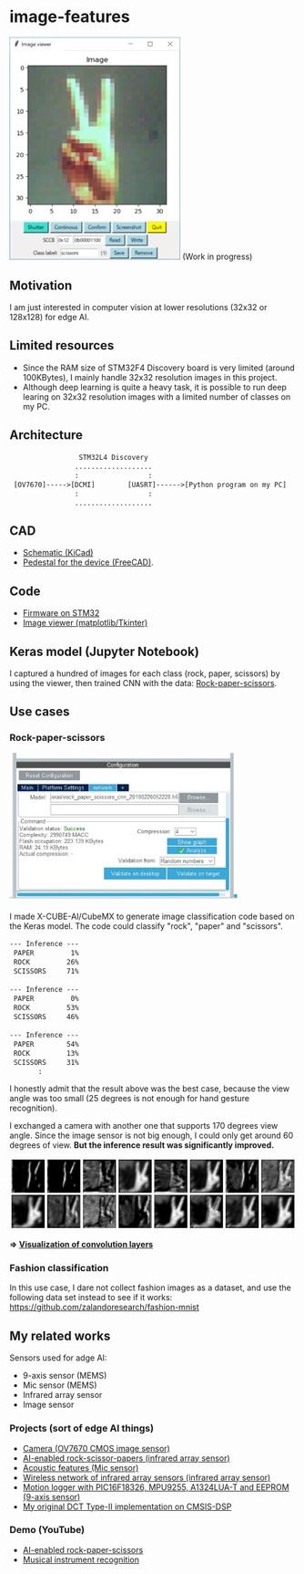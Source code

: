 # image-features

<img src="./doc/viewer.jpg" width=300>
(Work in progress)

## Motivation

I am just interested in computer vision at lower resolutions (32x32 or 128x128) for edge AI.

## Limited resources

- Since the RAM size of STM32F4 Discovery board is very limited (around 100KBytes), I mainly handle 32x32 resolution images in this project.
- Although deep learning is quite a heavy task, it is possible to run deep learing on 32x32 resolution images with a limited number of classes on my PC.

## Architecture


```
                 STM32L4 Discovery
                ...................
                :                 :
 [OV7670]----->[DCMI]        [UASRT]------>[Python program on my PC]
                :                 :
                ...................
```

## CAD

- [Schematic (KiCad)](https://github.com/araobp/image-features/blob/master/kicad/ov7670_expansion_board.pdf)
- [Pedestal for the device (FreeCAD)](./freecad).

## Code

- [Firmware on STM32](./stm32)
- [Image viewer (matplotlib/Tkinter)](./python)

## Keras model (Jupyter Notebook)

I captured a hundred of images for each class (rock, paper, scissors) by using the viewer, then trained CNN with the data: [Rock-paper-scissors](./keras/rock_paper_scissors_cnn.ipynb).

## Use cases

### Rock-paper-scissors

<img src="./doc/x-cube-ai.jpg" width=400>

I made X-CUBE-AI/CubeMX to generate image classification code based on the Keras model. The code could classify "rock", "paper" and "scissors".

```
--- Inference ---
 PAPER         1%
 ROCK         26%
 SCISSORS     71%

--- Inference ---
 PAPER         0%
 ROCK         53%
 SCISSORS     46%

--- Inference ---
 PAPER        54%
 ROCK         13%
 SCISSORS     31%
       :
```

I honestly admit that the result above was the best case, because the view angle was too small (25 degrees is not enough for hand gesture recognition).

I exchanged a camera with another one that supports 170 degrees view angle. Since the image sensor is not big enough, I could only get around 60 degrees of view. **But the inference result was significantly improved.**

<img src="./keras/layer0.png" width=700>

**=> [Visualization of convolution layers](./keras/Visualization.ipynb)**

### Fashion classification

In this use case, I dare not collect fashion images as a dataset, and use the following data set instead to see if it works:
https://github.com/zalandoresearch/fashion-mnist

## My related works

Sensors used for adge AI:
- 9-axis sensor (MEMS)
- Mic sensor (MEMS)
- Infrared array sensor
- Image sensor

### Projects (sort of edge AI things)

- [Camera (OV7670 CMOS image sensor)](https://github.com/araobp/stm32-mcu/blob/master/STM32F4-Discovery/Camera)
- [AI-enabled rock-scissor-papers (infrared array sensor)](https://github.com/araobp/stm32-mcu/tree/master/NUCLEO-F401RE/AI)
- [Acoustic features (Mic sensor)](https://github.com/araobp/acoustic-features)
- [Wireless network of infrared array sensors (infrared array sensor)](https://github.com/araobp/pic16f1-mcu/blob/master/TWELITE.md)
- [Motion logger with PIC16F18326, MPU9255, A1324LUA-T and EEPROM (9-axis sensor)](https://github.com/araobp/pic16f1-mcu/blob/master/MOTION_LOGGER.md)
- [My original DCT Type-II implementation on CMSIS-DSP](https://github.com/araobp/stm32-mcu/tree/master/NUCLEO-F401RE/DCT)

### Demo (YouTube)

- [AI-enabled rock-paper-scissors](https://www.youtube.com/watch?v=d6OYSllaVEs)
- [Musical instrument recognition](https://www.youtube.com/watch?v=wbkjt2Bl5TY)
